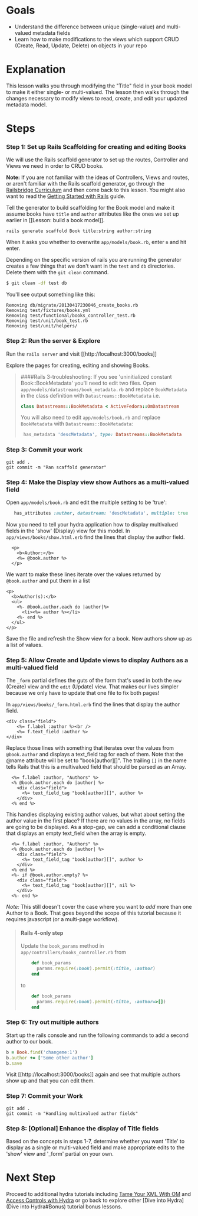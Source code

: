 # Goals

- Understand the difference between unique (single-value) and multi-valued metadata fields
- Learn how to make modifications to the views which support CRUD (Create, Read, Update, Delete) on objects in your repo

# Explanation

This lesson walks you through modifying the "Title" field in your book model to make it either single- or multi-valued.  The lesson then walks through the changes necessary to modify views to read, create, and edit your updated metadata model.

# Steps


### Step 1: Set up Rails Scaffolding for creating and editing Books

We will use the Rails scaffold generator to set up the routes, Controller and Views we need in order to CRUD books.  

**Note:** If you are not familiar with the ideas of Controllers, Views and routes, or aren't familiar with the Rails scaffold generator, go through the [Railsbridge Curriculum](http://curriculum.railsbridge.org/curriculum/curriculum) and then come back to this lesson.  You might also want to read the [Getting Started with Rails](http://guides.rubyonrails.org/getting_started.html) guide.

Tell the generator to build scaffolding for the Book model and make it assume books have `title` and `author` attributes like the ones we set up earlier in [[Lesson: build a book model]].
```text
rails generate scaffold Book title:string author:string
```

When it asks you whether to overwrite `app/models/book.rb`, enter `n` and hit enter. 

Depending on the specific version of rails you are running the generator creates a few things that we don't want in the `test` and `db` directories.  Delete them with the `git clean` command.

```bash
$ git clean -df test db
```
You'll see output something like this:
```text
Removing db/migrate/20130417230046_create_books.rb
Removing test/fixtures/books.yml
Removing test/functional/books_controller_test.rb
Removing test/unit/book_test.rb
Removing test/unit/helpers/
```

### Step 2: Run the server & Explore

Run the `rails server` and visit [[http://localhost:3000/books]]

Explore the pages for creating, editing and showing Books.

> ####Rails 3-troubleshooting:
> If you see 'uninitialized constant Book::BookMetadata' you'll need to edit two files.
> Open `app/models/datastreams/book_metadata.rb` and replace `BookMetadata` in the class definition with `Datastreams::BookMetadata` i.e.
> 
> ```ruby
> class Datastreams::BookMetadata < ActiveFedora::OmDatastream
> ```
>
> You will also need to edit `app/models/book.rb` and replace `BookMetadata` with `Datastreams::BookMetadata`:
>
> ```ruby
>  has_metadata 'descMetadata', type: Datastreams::BookMetadata
> ```  

### Step 3: Commit your work

```text
git add .
git commit -m "Ran scaffold generator"
```

### Step 4: Make the Display view show Authors as a multi-valued field

Open `app/models/book.rb` and edit the multiple setting to be 'true':

```ruby
   has_attributes :author, datastream: 'descMetadata', multiple: true
```

Now you need to tell your hydra application how to display multivalued fields in the 'show' (Display) view for this model. 
In `app/views/books/show.html.erb` find the lines that display the author field.
```erb
  <p>
    <b>Author:</b>
    <%= @book.author %>
  </p>
```

We want to make these lines iterate over the values returned by `@book.author` and put them in a list
```erb
<p>
  <b>Author(s):</b>
  <ul>
    <%- @book.author.each do |author|%>
      <li><%= author %></li>
    <%- end %>
  </ul>
</p>
```

Save the file and refresh the Show view for a book.  Now authors show up as a list of values.

### Step 5: Allow Create and Update views to display Authors as a multi-valued field

The `_form` partial defines the guts of the form that's used in both the `new` (Create) view and the `edit` (Update) view.  That makes our lives simpler because we only have to update that one file to fix both pages!

In `app/views/books/_form.html.erb` find the lines that display the author field.

```erb
<div class="field">
    <%= f.label :author %><br />
    <%= f.text_field :author %>
</div>
```

Replace those lines with something that iterates over the values from `@book.author` and displays a text_field tag for each of them.  Note that the @name attribute will be set to "book[author][]".  The trailing `[]` in the name tells Rails that this is a multivalued field that should be parsed as an Array.
```erb
  <%= f.label :author, "Authors" %>
  <% @book.author.each do |author| %>
    <div class="field">
      <%= text_field_tag "book[author][]", author %>
    </div>
  <% end %> 
```

This handles displaying existing author values, but what about setting the author value in the first place?  If there are no values in the array, no fields are going to be displayed.  As a stop-gap, we can add a conditional clause that displays an empty text_field when the array is empty.

```erb
  <%= f.label :author, "Authors" %>
  <% @book.author.each do |author| %>
    <div class="field">
      <%= text_field_tag "book[author][]", author %>
    </div>
  <% end %> 
  <%- if @book.author.empty? %>
    <div class="field">
      <%= text_field_tag "book[author][]", nil %>
    </div>
  <%- end %>
```

*Note:* This still doesn't cover the case where you want to _add_ more than one Author to a Book.  That goes beyond the scope of this tutorial because it requires javascript (or a multi-page workflow).

> #### Rails 4-only step
>
> Update the `book_params` method in `app/controllers/books_controller.rb` from
> ```ruby
>     def book_params
>       params.require(:book).permit(:title, :author)
>     end
> ```
> to
> ```ruby
>     def book_params
>       params.require(:book).permit(:title, :author=>[])
>     end
> ```

### Step 6: Try out multiple authors

Start up the rails console and run the following commands to add a second author to our book.

```ruby
b = Book.find('changeme:1')
b.author += ['Some other author']
b.save
```

Visit [[http://localhost:3000/books]] again and see that multiple authors show up and that you can edit them.

### Step 7: Commit your Work

```text
git add .
git commit -m "Handling multivalued author fields"
```

### Step 8: [Optional] Enhance the display of Title fields

Based on the concepts in steps 1-7, determine whether you want 'Title' to display as a single or multi-valued field and make appropriate edits to the 'show' view and '_form' partial on your own.

# Next Step
Proceed to additional hydra tutorials including [Tame Your XML With OM](https://github.com/projecthydra/om/wiki/Tame-your-XML-with-OM) and [Access Controls with Hydra](https://github.com/projecthydra/hydra-head/wiki/Access-Controls-with-Hydra) or go back to explore other [Dive into Hydra](Dive into Hydra#Bonus) tutorial bonus lessons.